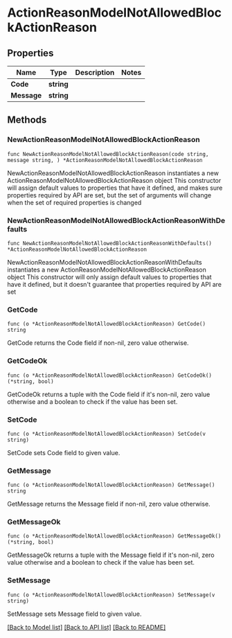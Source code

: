 # ActionReasonModelNotAllowedBlockActionReason

## Properties

Name | Type | Description | Notes
------------ | ------------- | ------------- | -------------
**Code** | **string** |  | 
**Message** | **string** |  | 

## Methods

### NewActionReasonModelNotAllowedBlockActionReason

`func NewActionReasonModelNotAllowedBlockActionReason(code string, message string, ) *ActionReasonModelNotAllowedBlockActionReason`

NewActionReasonModelNotAllowedBlockActionReason instantiates a new ActionReasonModelNotAllowedBlockActionReason object
This constructor will assign default values to properties that have it defined,
and makes sure properties required by API are set, but the set of arguments
will change when the set of required properties is changed

### NewActionReasonModelNotAllowedBlockActionReasonWithDefaults

`func NewActionReasonModelNotAllowedBlockActionReasonWithDefaults() *ActionReasonModelNotAllowedBlockActionReason`

NewActionReasonModelNotAllowedBlockActionReasonWithDefaults instantiates a new ActionReasonModelNotAllowedBlockActionReason object
This constructor will only assign default values to properties that have it defined,
but it doesn't guarantee that properties required by API are set

### GetCode

`func (o *ActionReasonModelNotAllowedBlockActionReason) GetCode() string`

GetCode returns the Code field if non-nil, zero value otherwise.

### GetCodeOk

`func (o *ActionReasonModelNotAllowedBlockActionReason) GetCodeOk() (*string, bool)`

GetCodeOk returns a tuple with the Code field if it's non-nil, zero value otherwise
and a boolean to check if the value has been set.

### SetCode

`func (o *ActionReasonModelNotAllowedBlockActionReason) SetCode(v string)`

SetCode sets Code field to given value.


### GetMessage

`func (o *ActionReasonModelNotAllowedBlockActionReason) GetMessage() string`

GetMessage returns the Message field if non-nil, zero value otherwise.

### GetMessageOk

`func (o *ActionReasonModelNotAllowedBlockActionReason) GetMessageOk() (*string, bool)`

GetMessageOk returns a tuple with the Message field if it's non-nil, zero value otherwise
and a boolean to check if the value has been set.

### SetMessage

`func (o *ActionReasonModelNotAllowedBlockActionReason) SetMessage(v string)`

SetMessage sets Message field to given value.



[[Back to Model list]](../README.md#documentation-for-models) [[Back to API list]](../README.md#documentation-for-api-endpoints) [[Back to README]](../README.md)


